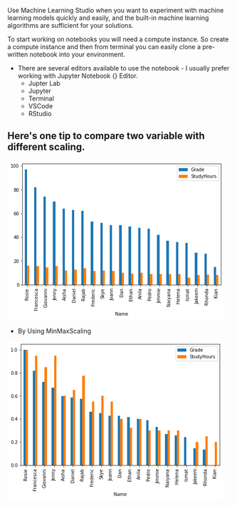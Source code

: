 Use Machine Learning Studio when you want to experiment with machine learning models quickly and easily, and the built-in machine learning algorithms are sufficient for your solutions.

To start working on notebooks you will need a compute instance. So create a compute instance and then from terminal you can easily clone a pre-written notebook into your environment.

- There are several editors available to use the notebook - I usually prefer working with Jupyter Notebook {} Editor.
  - Jupter Lab
  - Jupyter
  - Terminal
  - VSCode 
  - RStudio

## Here's one tip to compare two variable with different scaling.

![](viz1.png)

- By Using MinMaxScaling

![](viz2.png)

